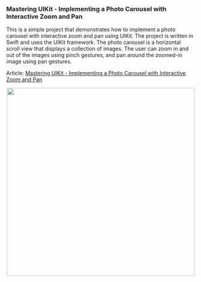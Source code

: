 ### Mastering UIKit - Implementing a Photo Carousel with Interactive Zoom and Pan

This is a simple project that demonstrates how to implement a photo carousel with interactive zoom and pan using UIKit. The project is written in Swift and uses the UIKit framework. The photo carousel is a horizontal scroll view that displays a collection of images. The user can zoom in and out of the images using pinch gestures, and pan around the zoomed-in image using pan gestures.

Article: [Mastering UIKit - Implementing a Photo Carousel with Interactive Zoom and Pan](placeholder)

<div align="center">
  <img src="readme_assets/demo.gif" height="500"/>
</div>

